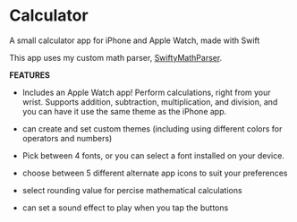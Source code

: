 # Calculator
A small calculator app for iPhone and Apple Watch, made with Swift

This app uses my custom math parser, [SwiftyMathParser](https://github.com/jaredrkozar/SwiftyMathParser). 

**FEATURES**

- Includes an Apple Watch app! Perform calculations, right from your wrist. Supports addition, subtraction, multiplication, and division, and you can have it use the same theme as the iPhone app.

- can create and set custom themes (including using different colors for operators and numbers)

- Pick between 4 fonts, or you can select a font installed on your device.

- choose between 5 different alternate app icons to suit your preferences

- select rounding value for percise mathematical calculations

- can set a sound effect to play when you tap the buttons
